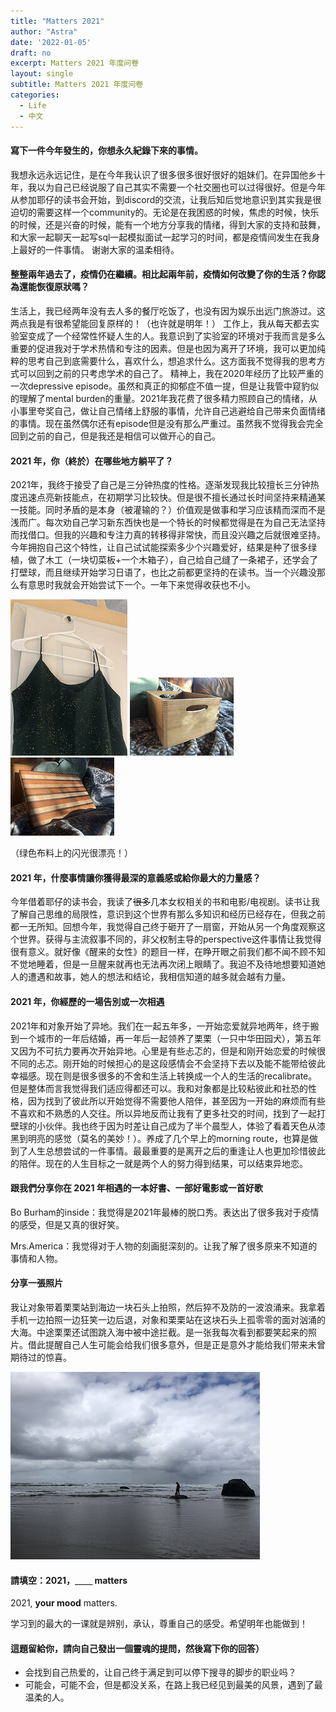 ```yaml
---
title: "Matters 2021"
author: "Astra"
date: '2022-01-05'
draft: no
excerpt: Matters 2021 年度问卷
layout: single
subtitle: Matters 2021 年度问卷
categories:
  - Life
  - 中文
---
```


#### 寫下一件今年發生的，你想永久紀錄下來的事情。

我想永远永远记住，是在今年我认识了很多很多很好很好的姐妹们。在异国他乡十年，我以为自己已经说服了自己其实不需要一个社交圈也可以过得很好。但是今年从参加耶仔的读书会开始，到discord的交流，让我后知后觉地意识到其实我是很迫切的需要这样一个community的。无论是在我困惑的时候，焦虑的时候，快乐的时候，还是兴奋的时候，能有一个地方分享我的情绪，得到大家的支持和鼓舞，和大家一起聊天一起写sql一起模拟面试一起学习的时间，都是疫情间发生在我身上最好的一件事情。
谢谢大家的温柔相待。

#### 整整兩年過去了，疫情仍在繼續。相比起兩年前，疫情如何改變了你的生活？你認為還能恢復原狀嗎？

生活上，我已经两年没有去人多的餐厅吃饭了，也没有因为娱乐出远门旅游过。这两点我是有很希望能回复原样的！（也许就是明年！）
工作上，我从每天都去实验室变成了一个经常性怀疑人生的人。我意识到了实验室的环境对于我而言是多么重要的促进我对于学术热情和专注的因素。但是也因为离开了环境，我可以更加纯粹的思考自己到底需要什么，喜欢什么，想追求什么。这方面我不觉得我的思考方式可以回到之前的只考虑学术的自己了。
精神上，我在2020年经历了比较严重的一次depressive episode。虽然和真正的抑郁症不值一提，但是让我管中窥豹似的理解了mental burden的重量。2021年我花费了很多精力照顾自己的情绪，从小事里夸奖自己，做让自己情绪上舒服的事情，允许自己逃避给自己带来负面情绪的事情。现在虽然偶尔还有episode但是没有那么严重过。虽然我不觉得我会完全回到之前的自己，但是我还是相信可以做开心的自己。

#### 2021 年，你（終於）在哪些地方躺平了？

2021年，我终于接受了自己是三分钟热度的性格。逐渐发现我比较擅长三分钟热度迅速点亮新技能点，在初期学习比较快。但是很不擅长通过长时间坚持来精通某一技能。同时矛盾的是本身（被灌输的？）价值观是做事和学习应该精而深而不是浅而广。每次劝自己学习新东西快也是一个特长的时候都觉得是在为自己无法坚持而找借口。但我的兴趣和专注力真的转移得非常快，而且没兴趣之后就很难坚持。今年拥抱自己这个特性，让自己试试能探索多少个兴趣爱好，结果是种了很多绿植，做了木工（一块切菜板+一个木箱子），自己给自己缝了一条裙子，还学会了打壁球，而且继续开始学习日语了，也比之前都更坚持的在读书。当一个兴趣没那么有意思时我就会开始尝试下一个。一年下来觉得收获也不小。

![alt text](dress.jpeg)
![alt text](box.jpeg)
![alt text](cutting-board.jpeg)


（绿色布料上的闪光很漂亮！）

#### 2021 年，什麼事情讓你獲得最深的意義感或給你最大的力量感？

今年借着耶仔的读书会，我读了~~很多~~几本女权相关的书和电影/电视剧。读书让我了解自己思维的局限性，意识到这个世界有那么多知识和经历已经存在，但我之前都一无所知。回想今年，我觉得自己终于砸开了一扇窗，开始从另一个角度观察这个世界。获得与主流叙事不同的，非父权制主导的perspective这件事情让我觉得很有意义。就好像《醒来的女性》的题目一样，在睁开眼之前我们都不闻不顾不知不觉地睡着，但是一旦醒来就再也无法再次闭上眼睛了。我迫不及待地想要知道她人的遭遇和故事，她人的想法和结论，我相信知道的越多就会越有力量。

#### 2021 年，你經歷的一場告別或一次相遇

2021年和对象开始了异地。我们在一起五年多，一开始恋爱就异地两年，终于搬到一个城市的一年后结婚，再一年后一起领养了栗栗（一只中华田园犬），第五年又因为不可抗力要再次开始异地。心里是有些忐忑的，但是和刚开始恋爱的时候很不同的忐忑。刚开始的时候担心的是这段感情会不会坚持下去以及能不能带给彼此幸福感。现在则是很多很多的不舍和生活上转换成一个人的生活的recalibrate。但是整体而言我觉得我们适应得都还可以。我和对象都是比较粘彼此和社恐的性格，因为找到了彼此所以开始觉得不需要他人陪伴，甚至因为一开始的麻烦而有些不喜欢和不熟悉的人交往。所以异地反而让我有了更多社交的时间，找到了一起打壁球的小伙伴。我也终于因为时差让自己成为了半个晨型人，体验了看着天色从漆黑到明亮的感觉（莫名的美妙！）。养成了几个早上的morning route，也算是做到了人生总想尝试的一件事情。最最重要的是离开之后的重逢让人也更加珍惜彼此的陪伴。现在的人生目标之一就是两个人的努力得到结果，可以结束异地恋。

#### 跟我們分享你在 2021 年相遇的一本好書、一部好電影或一首好歌

Bo Burham的inside：我觉得是2021年最棒的脱口秀。表达出了很多我对于疫情的感受，但是又真的很好笑。

Mrs.America：我觉得对于人物的刻画挺深刻的。让我了解了很多原来不知道的事情和人物。

#### 分享一張照片

我让对象带着栗栗站到海边一块石头上拍照，然后猝不及防的一波浪涌来。我拿着手机一边拍照一边狂笑一边后退，对象和栗栗站在这块石头上孤零零的面对汹涌的大海。中途栗栗还试图跳入海中被中途拦截。是一张我每次看到都要笑起来的照片。借此提醒自己人生可能会给我们很多意外，但是正是意外才能给我们带来未曾期待过的惊喜。

![alt text](seaview.jpeg "Near the ocean")

#### 請填空：2021，＿＿ matters

2021, **your mood** matters.

学习到的最大的一课就是辨别，承认，尊重自己的感受。希望明年也能做到！

#### 這題留給你，請向自己發出一個靈魂的提問，然後寫下你的回答）

- 会找到自己热爱的，让自己终于满足到可以停下搜寻的脚步的职业吗？
- 可能会，可能不会，但是都没关系，在路上我已经见到最美的风景，遇到了最温柔的人。
